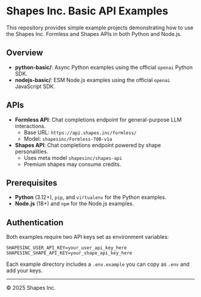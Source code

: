 # Shapes Inc. Basic API Examples

This repository provides simple example projects demonstrating how to use the Shapes Inc. Formless and Shapes APIs in both Python and Node.js.

## Overview
- **python-basic/**: Async Python examples using the official `openai` Python SDK.
- **nodejs-basic/**: ESM Node.js examples using the official `openai` JavaScript SDK.

## APIs
- **Formless API**: Chat completions endpoint for general-purpose LLM interactions.
  - Base URL: `https://api.shapes.inc/formless/`
  - Model: `shapesinc/Formless-70B-v1a`
- **Shapes API**: Chat completions endpoint powered by shape personalities.
  - Uses meta model `shapesinc/shapes-api`
  - Premium shapes may consume credits.

## Prerequisites
- **Python** (3.12+), `pip`, and `virtualenv` for the Python examples.
- **Node.js** (18+) and `npm` for the Node.js examples.

## Authentication
Both examples require two API keys set as environment variables:

```
SHAPESINC_USER_API_KEY=your_user_api_key_here
SHAPESINC_SHAPE_API_KEY=your_shape_api_key_here
```

Each example directory includes a `.env.example` you can copy as `.env` and add your keys.

---
© 2025 Shapes Inc.